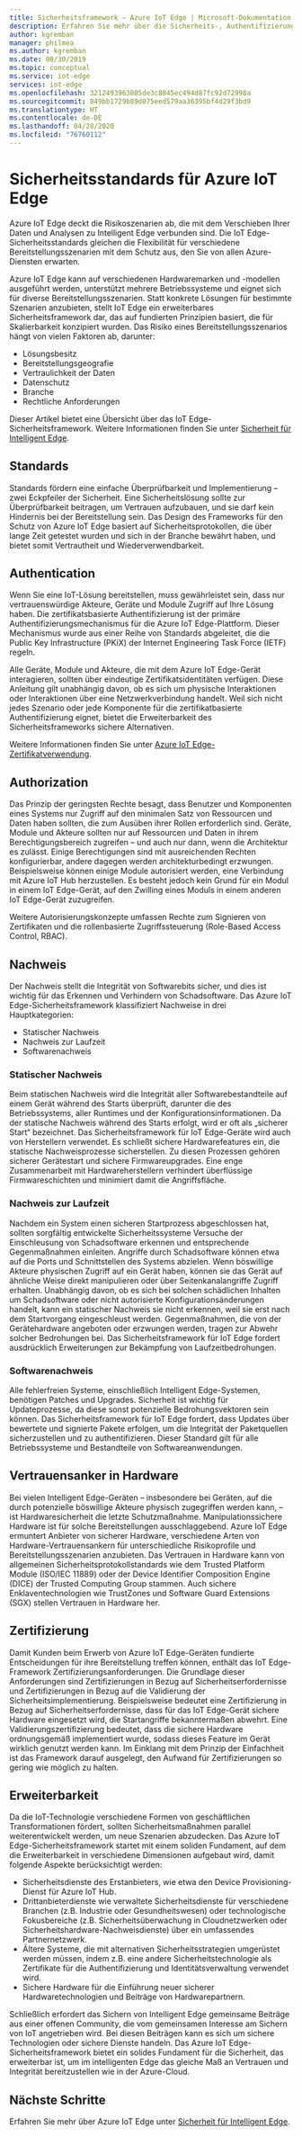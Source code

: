 ```yaml
---
title: Sicherheitsframework – Azure IoT Edge | Microsoft-Dokumentation
description: Erfahren Sie mehr über die Sicherheits-, Authentifizierungs- und Autorisierungsstandards, die bei der Entwicklung von Azure IoT Edge verwendet wurden und die Sie bei der Entwicklung Ihrer Lösung berücksichtigen sollten.
author: kgremban
manager: philmea
ms.author: kgremban
ms.date: 08/30/2019
ms.topic: conceptual
ms.service: iot-edge
services: iot-edge
ms.openlocfilehash: 3212493963805de3c8845ec494d87fc92d72998a
ms.sourcegitcommit: 849bb1729b89d075eed579aa36395bf4d29f3bd9
ms.translationtype: HT
ms.contentlocale: de-DE
ms.lasthandoff: 04/28/2020
ms.locfileid: "76760112"
---
```

# <a name="security-standards-for-azure-iot-edge"></a>Sicherheitsstandards für Azure IoT Edge

Azure IoT Edge deckt die Risikoszenarien ab, die mit dem Verschieben Ihrer Daten und Analysen zu Intelligent Edge verbunden sind. Die IoT Edge-Sicherheitsstandards gleichen die Flexibilität für verschiedene Bereitstellungsszenarien mit dem Schutz aus, den Sie von allen Azure-Diensten erwarten.

Azure IoT Edge kann auf verschiedenen Hardwaremarken und -modellen ausgeführt werden, unterstützt mehrere Betriebssysteme und eignet sich für diverse Bereitstellungsszenarien. Statt konkrete Lösungen für bestimmte Szenarien anzubieten, stellt IoT Edge ein erweiterbares Sicherheitsframework dar, das auf fundierten Prinzipien basiert, die für Skalierbarkeit konzipiert wurden. Das Risiko eines Bereitstellungsszenarios hängt von vielen Faktoren ab, darunter:

* Lösungsbesitz
* Bereitstellungsgeografie
* Vertraulichkeit der Daten
* Datenschutz
* Branche
* Rechtliche Anforderungen

Dieser Artikel bietet eine Übersicht über das IoT Edge-Sicherheitsframework. Weitere Informationen finden Sie unter [Sicherheit für Intelligent Edge](https://azure.microsoft.com/blog/securing-the-intelligent-edge/).

## <a name="standards"></a>Standards

Standards fördern eine einfache Überprüfbarkeit und Implementierung – zwei Eckpfeiler der Sicherheit. Eine Sicherheitslösung sollte zur Überprüfbarkeit beitragen, um Vertrauen aufzubauen, und sie darf kein Hindernis bei der Bereitstellung sein. Das Design des Frameworks für den Schutz von Azure IoT Edge basiert auf Sicherheitsprotokollen, die über lange Zeit getestet wurden und sich in der Branche bewährt haben, und bietet somit Vertrautheit und Wiederverwendbarkeit.

## <a name="authentication"></a>Authentication

Wenn Sie eine IoT-Lösung bereitstellen, muss gewährleistet sein, dass nur vertrauenswürdige Akteure, Geräte und Module Zugriff auf Ihre Lösung haben. Die zertifikatsbasierte Authentifizierung ist der primäre Authentifizierungsmechanismus für die Azure IoT Edge-Plattform. Dieser Mechanismus wurde aus einer Reihe von Standards abgeleitet, die die Public Key Infrastructure (PKiX) der Internet Engineering Task Force (IETF) regeln.

Alle Geräte, Module und Akteure, die mit dem Azure IoT Edge-Gerät interagieren, sollten über eindeutige Zertifikatsidentitäten verfügen. Diese Anleitung gilt unabhängig davon, ob es sich um physische Interaktionen oder Interaktionen über eine Netzwerkverbindung handelt. Weil sich nicht jedes Szenario oder jede Komponente für die zertifikatbasierte Authentifizierung eignet, bietet die Erweiterbarkeit des Sicherheitsframeworks sichere Alternativen.

Weitere Informationen finden Sie unter [Azure IoT Edge-Zertifikatverwendung](iot-edge-certs.md).

## <a name="authorization"></a>Authorization

Das Prinzip der geringsten Rechte besagt, dass Benutzer und Komponenten eines Systems nur Zugriff auf den minimalen Satz von Ressourcen und Daten haben sollten, die zum Ausüben ihrer Rollen erforderlich sind. Geräte, Module und Akteure sollten nur auf Ressourcen und Daten in ihrem Berechtigungsbereich zugreifen – und auch nur dann, wenn die Architektur es zulässt. Einige Berechtigungen sind mit ausreichenden Rechten konfigurierbar, andere dagegen werden architekturbedingt erzwungen. Beispielsweise können einige Module autorisiert werden, eine Verbindung mit Azure IoT Hub herzustellen. Es besteht jedoch kein Grund für ein Modul in einem IoT Edge-Gerät, auf den Zwilling eines Moduls in einem anderen IoT Edge-Gerät zuzugreifen.

Weitere Autorisierungskonzepte umfassen Rechte zum Signieren von Zertifikaten und die rollenbasierte Zugriffssteuerung (Role-Based Access Control, RBAC).

## <a name="attestation"></a>Nachweis

Der Nachweis stellt die Integrität von Softwarebits sicher, und dies ist wichtig für das Erkennen und Verhindern von Schadsoftware. Das Azure IoT Edge-Sicherheitsframework klassifiziert Nachweise in drei Hauptkategorien:

* Statischer Nachweis
* Nachweis zur Laufzeit
* Softwarenachweis

### <a name="static-attestation"></a>Statischer Nachweis

Beim statischen Nachweis wird die Integrität aller Softwarebestandteile auf einem Gerät während des Starts überprüft, darunter die des Betriebssystems, aller Runtimes und der Konfigurationsinformationen. Da der statische Nachweis während des Starts erfolgt, wird er oft als „sicherer Start“ bezeichnet. Das Sicherheitsframework für IoT Edge-Geräte wird auch von Herstellern verwendet. Es schließt sichere Hardwarefeatures ein, die statische Nachweisprozesse sicherstellen. Zu diesen Prozessen gehören sicherer Gerätestart und sichere Firmwareupgrades. Eine enge Zusammenarbeit mit Hardwareherstellern verhindert überflüssige Firmwareschichten und minimiert damit die Angriffsfläche.

### <a name="runtime-attestation"></a>Nachweis zur Laufzeit

Nachdem ein System einen sicheren Startprozess abgeschlossen hat, sollten sorgfältig entwickelte Sicherheitssysteme Versuche der Einschleusung von Schadsoftware erkennen und entsprechende Gegenmaßnahmen einleiten. Angriffe durch Schadsoftware können etwa auf die Ports und Schnittstellen des Systems abzielen. Wenn böswillige Akteure physischen Zugriff auf ein Gerät haben, können sie das Gerät auf ähnliche Weise direkt manipulieren oder über Seitenkanalangriffe Zugriff erhalten. Unabhängig davon, ob es sich bei solchen schädlichen Inhalten um Schadsoftware oder nicht autorisierte Konfigurationsänderungen handelt, kann ein statischer Nachweis sie nicht erkennen, weil sie erst nach dem Startvorgang eingeschleust werden. Gegenmaßnahmen, die von der Gerätehardware angeboten oder erzwungen werden, tragen zur Abwehr solcher Bedrohungen bei. Das Sicherheitsframework für IoT Edge fordert ausdrücklich Erweiterungen zur Bekämpfung von Laufzeitbedrohungen.  

### <a name="software-attestation"></a>Softwarenachweis

Alle fehlerfreien Systeme, einschließlich Intelligent Edge-Systemen, benötigen Patches und Upgrades. Sicherheit ist wichtig für Updateprozesse, da diese sonst potenzielle Bedrohungsvektoren sein können. Das Sicherheitsframework für IoT Edge fordert, dass Updates über bewertete und signierte Pakete erfolgen, um die Integrität der Paketquellen sicherzustellen und zu authentifizieren. Dieser Standard gilt für alle Betriebssysteme und Bestandteile von Softwareanwendungen.

## <a name="hardware-root-of-trust"></a>Vertrauensanker in Hardware

Bei vielen Intelligent Edge-Geräten – insbesondere bei Geräten, auf die durch potenzielle böswillige Akteure physisch zugegriffen werden kann, – ist Hardwaresicherheit die letzte Schutzmaßnahme. Manipulationssichere Hardware ist für solche Bereitstellungen ausschlaggebend. Azure IoT Edge ermuntert Anbieter von sicherer Hardware, verschiedene Arten von Hardware-Vertrauensankern für unterschiedliche Risikoprofile und Bereitstellungsszenarien anzubieten. Das Vertrauen in Hardware kann von allgemeinen Sicherheitsprotokollstandards wie dem Trusted Platform Module (ISO/IEC 11889) oder der Device Identifier Composition Engine (DICE) der Trusted Computing Group stammen. Auch sichere Enklaventechnologien wie TrustZones und Software Guard Extensions (SGX) stellen Vertrauen in Hardware her.

## <a name="certification"></a>Zertifizierung

Damit Kunden beim Erwerb von Azure IoT Edge-Geräten fundierte Entscheidungen für ihre Bereitstellung treffen können, enthält das IoT Edge-Framework Zertifizierungsanforderungen. Die Grundlage dieser Anforderungen sind Zertifizierungen in Bezug auf Sicherheitserfordernisse und Zertifizierungen in Bezug auf die Validierung der Sicherheitsimplementierung. Beispielsweise bedeutet eine Zertifizierung in Bezug auf Sicherheitserfordernisse, dass für das IoT Edge-Gerät sichere Hardware eingesetzt wird, die Startangriffe bekanntermaßen abwehrt. Eine Validierungszertifizierung bedeutet, dass die sichere Hardware ordnungsgemäß implementiert wurde, sodass dieses Feature im Gerät wirklich genutzt werden kann. Im Einklang mit dem Prinzip der Einfachheit ist das Framework darauf ausgelegt, den Aufwand für Zertifizierungen so gering wie möglich zu halten.

## <a name="extensibility"></a>Erweiterbarkeit

Da die IoT-Technologie verschiedene Formen von geschäftlichen Transformationen fördert, sollten Sicherheitsmaßnahmen parallel weiterentwickelt werden, um neue Szenarien abzudecken. Das Azure IoT Edge-Sicherheitsframework startet mit einem soliden Fundament, auf dem die Erweiterbarkeit in verschiedene Dimensionen aufgebaut wird, damit folgende Aspekte berücksichtigt werden:

* Sicherheitsdienste des Erstanbieters, wie etwa den Device Provisioning-Dienst für Azure IoT Hub.
* Drittanbieterdienste wie verwaltete Sicherheitsdienste für verschiedene Branchen (z.B. Industrie oder Gesundheitswesen) oder technologische Fokusbereiche (z.B. Sicherheitsüberwachung in Cloudnetzwerken oder Sicherheitshardware-Nachweisdienste) über ein umfassendes Partnernetzwerk.
* Ältere Systeme, die mit alternativen Sicherheitsstrategien umgerüstet werden müssen, indem z.B. eine andere Sicherheitstechnologie als Zertifikate für die Authentifizierung und Identitätsverwaltung verwendet wird.
* Sichere Hardware für die Einführung neuer sicherer Hardwaretechnologien und Beiträge von Hardwarepartnern.

Schließlich erfordert das Sichern von Intelligent Edge gemeinsame Beiträge aus einer offenen Community, die vom gemeinsamen Interesse am Sichern von IoT angetrieben wird. Bei diesen Beiträgen kann es sich um sichere Technologien oder sichere Dienste handeln. Das Azure IoT Edge-Sicherheitsframework bietet ein solides Fundament für die Sicherheit, das erweiterbar ist, um im intelligenten Edge das gleiche Maß an Vertrauen und Integrität bereitzustellen wie in der Azure-Cloud.  

## <a name="next-steps"></a>Nächste Schritte

Erfahren Sie mehr über Azure IoT Edge unter [Sicherheit für Intelligent Edge](https://azure.microsoft.com/blog/securing-the-intelligent-edge/).
